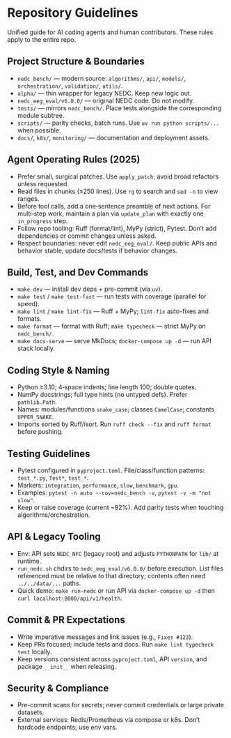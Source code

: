# Repository Guidelines

Unified guide for AI coding agents and human contributors. These rules apply to the entire repo.

## Project Structure & Boundaries

- `nedc_bench/` — modern source: `algorithms/`, `api/`, `models/`, `orchestration/`, `validation/`, `utils/`.
- `alpha/` — thin wrapper for legacy NEDC. Keep new logic out.
- `nedc_eeg_eval/v6.0.0/` — original NEDC code. Do not modify.
- `tests/` — mirrors `nedc_bench/`. Place tests alongside the corresponding module subtree.
- `scripts/` — parity checks, batch runs. Use `uv run python scripts/...` when possible.
- `docs/`, `k8s/`, `monitoring/` — documentation and deployment assets.

## Agent Operating Rules (2025)

- Prefer small, surgical patches. Use `apply_patch`; avoid broad refactors unless requested.
- Read files in chunks (≤250 lines). Use `rg` to search and `sed -n` to view ranges.
- Before tool calls, add a one‑sentence preamble of next actions. For multi‑step work, maintain a plan via `update_plan` with exactly one `in_progress` step.
- Follow repo tooling: Ruff (format/lint), MyPy (strict), Pytest. Don’t add dependencies or commit changes unless asked.
- Respect boundaries: never edit `nedc_eeg_eval/`. Keep public APIs and behavior stable; update docs/tests if behavior changes.

## Build, Test, and Dev Commands

- `make dev` — install dev deps + pre-commit (via `uv`).
- `make test` / `make test-fast` — run tests with coverage (parallel for speed).
- `make lint` / `make lint-fix` — Ruff + MyPy; `lint-fix` auto-fixes and formats.
- `make format` — format with Ruff; `make typecheck` — strict MyPy on `nedc_bench/`.
- `make docs-serve` — serve MkDocs; `docker-compose up -d` — run API stack locally.

## Coding Style & Naming

- Python ≥3.10; 4‑space indents; line length 100; double quotes.
- NumPy docstrings; full type hints (no untyped defs). Prefer `pathlib.Path`.
- Names: modules/functions `snake_case`; classes `CamelCase`; constants `UPPER_SNAKE`.
- Imports sorted by Ruff/isort. Run `ruff check --fix` and `ruff format` before pushing.

## Testing Guidelines

- Pytest configured in `pyproject.toml`. File/class/function patterns: `test_*.py`, `Test*`, `test_*`.
- Markers: `integration`, `performance`, `slow`, `benchmark`, `gpu`.
- Examples: `pytest -n auto --cov=nedc_bench -v`, `pytest -v -m "not slow"`.
- Keep or raise coverage (current ~92%). Add parity tests when touching algorithms/orchestration.

## API & Legacy Tooling

- Env: API sets `NEDC_NFC` (legacy root) and adjusts `PYTHONPATH` for `lib/` at runtime.
- `run_nedc.sh` chdirs to `nedc_eeg_eval/v6.0.0/` before execution. List files referenced must be relative to that directory; contents often need `../../data/...` paths.
- Quick demo: `make run-nedc` or run API via `docker-compose up -d` then `curl localhost:8000/api/v1/health`.

## Commit & PR Expectations

- Write imperative messages and link issues (e.g., `Fixes #123`).
- Keep PRs focused; include tests and docs. Run `make lint typecheck test` locally.
- Keep versions consistent across `pyproject.toml`, API `version`, and package `__init__` when releasing.

## Security & Compliance

- Pre-commit scans for secrets; never commit credentials or large private datasets.
- External services: Redis/Prometheus via compose or k8s. Don’t hardcode endpoints; use env vars.
